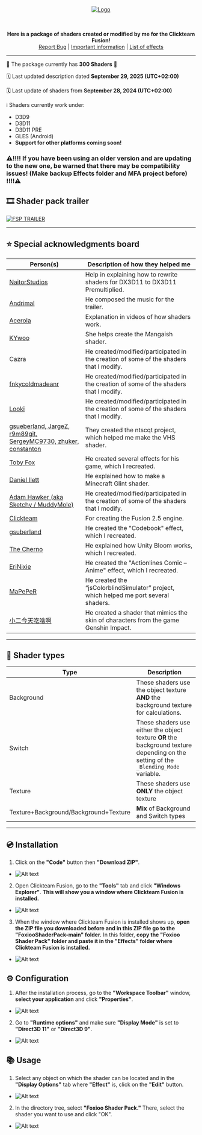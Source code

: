 <div align="center">
   
   <a href="https://github.com/FoxiooOfficial/FoxiooShaderPack">
       <img src="Resources/Logo/FSP.png" alt="Logo">
   </a>
     
   <br><br>
   <b>Here is a package of shaders created or modified by me for the Clickteam Fusion!</b><br>
   <a href="https://github.com/FoxiooOfficial/FoxiooShaderPack/issues">Report Bug</a>
   |
   <a href="https://github.com/FoxiooOfficial/FoxiooShaderPack/labels/important%20information">Important information</a>
   |
   <a href="https://github.com/FoxiooOfficial/FoxiooShaderPack/blob/main/Table%20of%20shaders.md">List of effects</a>
</div>

___

🥳 The package currently has **300 Shaders** 🎉

🗓️ Last updated description dated **September 29, 2025 (UTC+02:00)**

🗓️ Last update of shaders from **September 28, 2024 (UTC+02:00)**

ℹ️ Shaders currently work under:
- D3D9
- D3D11
- D3D11 PRE
- GLES (Android)
- **Support for other platforms coming soon!**
  
### ⚠️‼️‼️ **If you have been using an older version and are updating to the new one, be warned that there may be compatibility issues! (Make backup Effects folder and MFA project before)** ‼️‼️⚠️

## 🎞️ Shader pack trailer
[![FSP TRAILER](https://img.youtube.com/vi/IXmz7K9XjOY/0.jpg)](https://www.youtube.com/watch?v=IXmz7K9XjOY)

---

## ⭐ Special acknowledgments board

| Person(s)                                                  | Description of how they helped me                                                      |
|------------------------------------------------------------|----------------------------------------------------------------------------------------|
| <a href="https://github.com/NaitorStudios">NaitorStudios</a>                                              | Help in explaining how to rewrite shaders for DX3D11 to DX3D11 Premultiplied.          |
| <a href="https://linktr.ee/just_andrimal">Andrimal</a>                                                   | He composed the music for the trailer.                                                 |
| [Acerola](https://www.youtube.com/@Acerola_t)                                                    | Explanation in videos of how shaders work.                                             |
| [KYwoo](https://linktr.ee/KYwoo.socialss)                                                      | She helps create the Mangaish shader.                                                             |
| Cazra                                                      | He created/modified/participated in the creation of some of the shaders that I modify. |
| [fnkycoldmadeanr](https://github.com/fnkycoldmadeanr)                                            | He created/modified/participated in the creation of some of the shaders that I modify. |
| [Looki](https://community.clickteam.com/user/5742-looki/)                                                      | He created/modified/participated in the creation of some of the shaders that I modify. |
| [gsueberland, JargeZ, r9m89git, SergeyMC9730, zhuker, constanton](https://github.com/JargeZ/ntscqt) | They created the ntscqt project, which helped me make the VHS shader.                  |
| [Toby Fox](https://x.com/tobyfox)                                                   | He created several effects for his game, which I recreated.                            |
| [Daniel Ilett](https://www.youtube.com/dilett07)                                               | He explained how to make a Minecraft Glint shader.                                     |
| [Adam Hawker (aka Sketchy / MuddyMole)](https://community.clickteam.com/user/7947-muddymole/)                      | He created/modified/participated in the creation of some of the shaders that I modify. |
| [Clickteam](https://www.youtube.com/@ClickteamLLC)                                                  | For creating the Fusion 2.5 engine.                                                    |
| [gsuberland](https://forums.getpaint.net/topic/30276-glitch-effect-plugin-polyglitch-v14b/)                                                 | He created the "Codebook" effect, which I recreated.                                   |
| [The Cherno](https://www.youtube.com/@TheCherno)                                                 | He explained how Unity Bloom works, which I recreated.                                 |
| [EriNixie](https://godotshaders.com/shader/actionlines-comic-anime/)                                                   | He created the "Actionlines Comic – Anime" effect, which I recreated.                  |
| [MaPePeR](https://github.com/MaPePeR/jsColorblindSimulator)                                                    | He created the “jsColorblindSimulator” project, which helped me port several shaders.  |
| [小二今天吃啥啊](https://space.bilibili.com/437528440)                                              | He created a shader that mimics the skin of characters from the game Genshin Impact.   |

---

## 🌸 Shader types

| Type                                  | Description                                                                                                                          |
|---------------------------------------|--------------------------------------------------------------------------------------------------------------------------------------|
| Background                            | These shaders use the object texture **AND** the background texture for calculations.                                                |
| Switch                                | These shaders use either the object texture **OR** the background texture depending on the setting of the `_Blending_Mode` variable. |
| Texture                               | These shaders use **ONLY** the object texture                                                                                        |
| Texture+Background/Background+Texture | **Mix** of Background and Switch types                                                                                               |

---

## 💿 Installation

1. Click on the **"Code"** button then **"Download ZIP"**.
- ![Alt text](https://github.com/FoxiooOfficial/FoxiooShaderPack/blob/main/Resources/Installaton/1.png?raw=true)
2. Open Clickteam Fusion, go to the **"Tools"** tab and click **"Windows Explorer"**. **This will show you a window where Clickteam Fusion is installed.**
- ![Alt text](https://github.com/FoxiooOfficial/FoxiooShaderPack/blob/main/Resources/Installaton/2.png?raw=true)
3. When the window where Clickteam Fusion is installed shows up, **open the ZIP file you downloaded before and in this ZIP file go to the "FoxiooShaderPack-main" folder.** In this folder, **copy the "Foxioo Shader Pack" folder and paste it in the "Effects" folder where Clickteam Fusion is installed.**
- ![Alt text](https://github.com/FoxiooOfficial/FoxiooShaderPack/blob/main/Resources/Installaton/3.png?raw=true)


## ⚙️ Configuration

1. After the installation process, go to the **"Workspace Toolbar"** window, **select your application** and click **"Properties"**.
- ![Alt text](https://github.com/FoxiooOfficial/FoxiooShaderPack/blob/main/Resources/Usage/1.png?raw=true)
2. Go to **"Runtime options"** and make sure **"Display Mode"** is set to **"Direct3D 11"** or **"Direct3D 9"**.
   
- ![Alt text](https://github.com/FoxiooOfficial/FoxiooShaderPack/blob/main/Resources/Usage/2.png?raw=true)

## 📚 Usage

1. Select any object on which the shader can be located and in the **"Display Options"** tab where **"Effect"** is, click on the **"Edit"** button.
- ![Alt text](https://github.com/FoxiooOfficial/FoxiooShaderPack/blob/main/Resources/Usage/4.png?raw=true)
2. In the directory tree, select **"Foxioo Shader Pack."** There, select the shader you want to use and click "OK".
- ![Alt text](https://github.com/FoxiooOfficial/FoxiooShaderPack/blob/main/Resources/Usage/5.png?raw=true)
